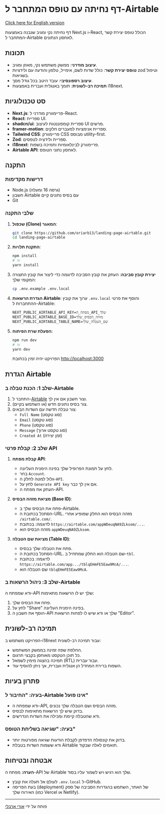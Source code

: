 # דף נחיתה עם טופס המתחבר ל-Airtable

[Click here for English version](./README.md)

דף נחיתה נקי ומגיב שנבנה באמצעות Next.js ו-React, הכולל טופס יצירת קשר המתחבר ל-Airtable לאחסון הנתונים.

## תכונות

- **עיצוב מודרני**: ממשק משתמש נקי, מאוזן ומגיב.
- **טופס יצירת קשר**: כולל שדות לשם, אימייל, טלפון והודעה עם ולידציות zod וטיפול בשגיאות.
- **עיצוב רספונסיבי**: עובד היטב בכל גודל מסך.
- **תמיכה רב-לשונית**: תומך באנגלית ועברית באמצעות i18next.

## סט טכנולוגיות

- **Next.js**: פריימוורק מודרני ל-React.
- **React**: ספריית UI.
- **shadcn/ui**: ספריית קומפוננטות לעיצוב UI מרשים.
- **framer-motion**: ספריית אנימציות למעברים חלקים.
- **Tailwind CSS**: פריימוורק CSS מבוסס utility-first.
- **Zod**: ספריית ולידציה לטפסים.
- **i18next**: פריימוורק לבינלאומיות ותמיכה בשפות.
- **Airtable API**: לאחסון נתוני הטופס.

## התקנה

### דרישות מקדימות

- Node.js (גרסה 16 ומעלה)
- חשבון Airtable עם בסיס נתונים קיים
- Git

### שלבי התקנה

1. **שכפול (Clone) המאגר**:

   ```bash
   git clone https://github.com/oriarb13/landing-page-airtable.git
   cd landing-page-airtable
   ```

2. **התקנת תלויות**:

   ```bash
   npm install
   # או
   yarn install
   ```

3. **יצירת קובץ סביבה**:
   העתק את קובץ הסביבה לדוגמה כדי ליצור את קובץ התצורה המקומי שלך:

   ```bash
   cp .env.example .env.local
   ```

4. **הגדרת הרשאות Airtable**:
   ערוך את קובץ `.env.local` והוסף את פרטי ההתחברות ל-Airtable:

   ```
   NEXT_PUBLIC_AIRTABLE_API_KEY=מפתח_ה_API_שלך
   NEXT_PUBLIC_AIRTABLE_BASE_ID=מזהה_הבסיס_שלך
   NEXT_PUBLIC_AIRTABLE_TABLE_NAME=שם_הטבלה_שלך
   ```

5. **הפעלת שרת הפיתוח**:
   ```bash
   npm run dev
   # או
   yarn dev
   ```
   הפרויקט יהיה זמין בכתובת [http://localhost:3000](http://localhost:3000)

## הגדרת Airtable

### שלב 1: הכנת טבלה ב-Airtable

1. התחבר ל-[Airtable](https://airtable.com/) וצור חשבון אם אין לך.
2. צור בסיס נתונים חדש (או השתמש בקיים).
3. צור טבלה חדשה עם השדות הבאים:
   - `Full Name` (סוג טקסט)
   - `Email` (סוג טקסט)
   - `Phone` (סוג טקסט)
   - `Message` (סוג טקסט ארוך)
   - `Created At` (זמן יצירה)

### שלב 2: קבלת פרטי API

1. **קבלת מפתח API**:

   - לחץ על תמונת הפרופיל שלך בפינה הימנית העליונה.
   - בחר `Account`.
   - גלול למטה לחלק ה-`API`.
   - לחץ על `Generate API key` אם אין לך כבר.
   - העתק את מפתח ה-API.

2. **מציאת מזהה הבסיס (Base ID)**:

   - פתח את הבסיס שלך ב-Airtable.
   - הסתכל בכתובת ה-URL. מזהה הבסיס הוא החלק שמופיע אחרי `/airtable.com/`.
   - לדוגמה: בכתובת `https://airtable.com/appWDeuqNA9ZLksom/...`.
   - מזהה הבסיס הוא `appWDeuqNA9ZLksom`.

3. **מציאת שם הטבלה (Table ID)**:
   - פתח את הטבלה שלך בבסיס.
   - הסתכל בכתובת ה-URL. שם הטבלה הוא החלק שמתחיל ב-`tbl`.
   - לדוגמה: בכתובת `https://airtable.com/app.../tblqEHmFE5Eaw9McA/...`.
   - שם הטבלה הוא `tblqEHmFE5Eaw9McA`.

### שלב 3: ניהול הרשאות ב-Airtable

ודא שמפתח ה-API שלך יש לו הרשאות מתאימות:

1. פתח את הבסיס שלך.
2. לחץ על "Share" בפינה הימנית העליונה.
3. הוסף את חשבון ה-API שלך או ודא שיש לו לפחות הרשאות "Editor".

## תמיכה רב-לשונית

הפרויקט משתמש ב-i18next עבור תמיכה רב-לשונית:

- החלפת שפה זמינה בממשק המשתמש.
- כל תוכן הטקסט מאוחסן בקבצי תרגום.
- תמיכה בהצגה מימין לשמאל (RTL) עבור עברית.
- השפות ברירת המחדל הן אנגלית ועברית, אך ניתן להוסיף עוד.

## פתרון בעיות

### בעיה: "החיבור ל-Airtable אינו פועל"

- ודא שמפתח ה-API, מזהה הבסיס ושם הטבלה שלך נכונים.
- בדוק שיש לך הרשאות מתאימות לבסיס.
- ודא שהטבלה קיימת ומכילה את השדות הנדרשים.

### בעיה: "שגיאה בשליחת הטופס"

- בדוק את קונסולת הדפדפן לקבלת הודעות שגיאה מפורטות יותר.
- ודא ששמות השדות בטבלת Airtable תואמים לאלה שבקוד.

## אבטחה ובטיחות

**הערה:** מפתח ה-API של Airtable שלך הוא רגיש ויש לשמור עליו בסוד.

- לעולם אל תעלה את קובץ `.env.local` ל-GitHub.
- בעת הפריסה (deployment) של האתר, השתמש בהגדרות הסביבה של ספק האירוח שלך (כמו Vercel או Netlify).

---

פותח על ידי [אורי ארבלי](https://github.com/oriarb13)
